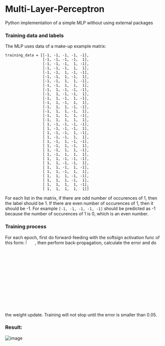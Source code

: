 # Multi-Layer-Perceptron
Python implementation of a simple MLP without using external packages

### Training data and labels
The MLP uses data of a make-up example matrix:
```
training_data = [[-1, -1, -1, -1, -1],
                 [-1, -1, -1, -1,  1],
                 [-1, -1, -1,  1, -1],
                 [-1, -1, -1,  1,  1],
                 [-1, -1,  1, -1, -1],
                 [-1, -1,  1, -1,  1],
                 [-1, -1,  1,  1, -1],
                 [-1, -1,  1,  1,  1],
                 [-1,  1, -1, -1, -1],
                 [-1,  1, -1, -1,  1],
                 [-1,  1, -1,  1, -1],
                 [-1,  1, -1,  1,  1],
                 [-1,  1,  1, -1, -1],
                 [-1,  1,  1, -1,  1],
                 [-1,  1,  1,  1, -1],
                 [-1,  1,  1,  1,  1],
                 [ 1, -1, -1, -1, -1],
                 [ 1, -1, -1, -1,  1],
                 [ 1, -1, -1,  1, -1],
                 [ 1, -1, -1,  1,  1],
                 [ 1, -1,  1, -1, -1],
                 [ 1, -1,  1, -1,  1],
                 [ 1, -1,  1,  1, -1],
                 [ 1, -1,  1,  1,  1],
                 [ 1,  1, -1, -1, -1],
                 [ 1,  1, -1, -1,  1],
                 [ 1,  1, -1,  1, -1],
                 [ 1,  1, -1,  1,  1],
                 [ 1,  1,  1, -1, -1],
                 [ 1,  1,  1, -1,  1],
                 [ 1,  1,  1,  1, -1],
                 [ 1,  1,  1,  1,  1]]
```
For each list in the matrix, if there are odd number of occurences of 1, then the label should be 1. If there are even number of occurences of 1, then it should be -1.
For example ```[-1, -1, -1, -1, -1]``` should be predicted as -1 because the number of occurences of 1 is 0, which is an even number.

### Training process
For each epoch, first do forward-feeding with the softsign activation func of this form: <img src="https://user-images.githubusercontent.com/25105806/113526095-72819180-956d-11eb-9617-470d327335d4.png" width="6%" heigth="6%">, then perform back-propagation, calculate the error and do the weight update. Training will not stop until the error is smaller than 0.05.

### Result: 

![image](https://user-images.githubusercontent.com/25105806/113525719-6563a300-956b-11eb-8905-62176d90b76a.png)
